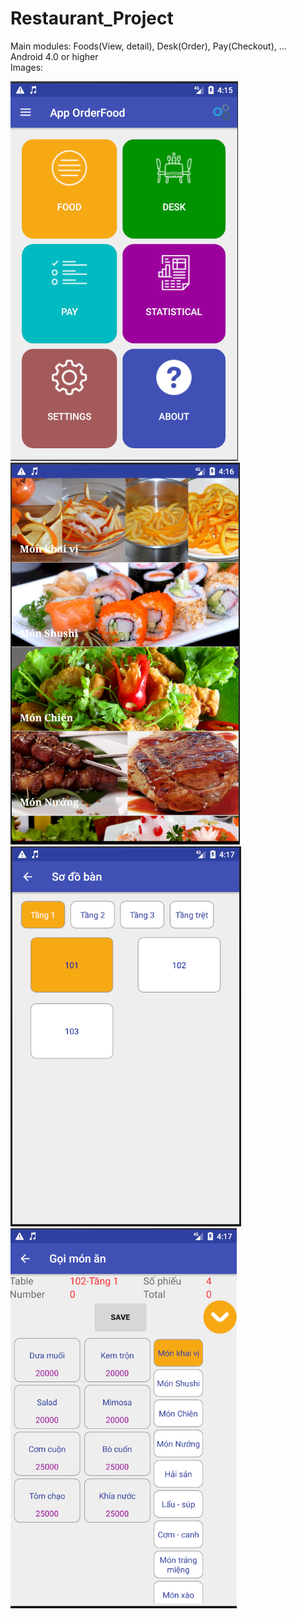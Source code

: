 # Restaurant_Project
Main modules: Foods(View, detail), Desk(Order), Pay(Checkout), ...<br>
Android 4.0 or higher<br>
Images:<br>

![alt text](https://github.com/nguyenduyphuonghh/Restaurant_Project/blob/master/MainActivity.PNG)
![alt text](https://github.com/nguyenduyphuonghh/Restaurant_Project/blob/master/Foods.PNG)
![alt text](https://github.com/nguyenduyphuonghh/Restaurant_Project/blob/master/Desk.PNG)
![alt text](https://github.com/nguyenduyphuonghh/Restaurant_Project/blob/master/Order.PNG)
